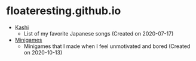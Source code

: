 # floateresting.github.io
- [Kashi](https://floateresting.github.io/Kashi/)
  - List of my favorite Japanese songs (Created on 2020-07-17)
- [Minigames](https://floateresting.github.io/Minigames/)
  - Minigames that I made when I feel unmotivated and bored (Created on 2020-10-13)
